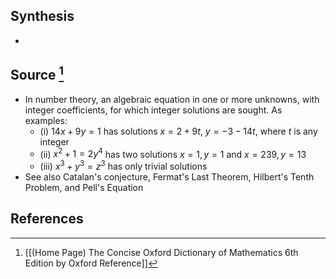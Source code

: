 ## Synthesis
- 
## Source [^1]
- In number theory, an algebraic equation in one or more unknowns, with integer coefficients, for which integer solutions are sought. As examples: 
	- (i) $14x + 9y = 1$ has solutions $x = 2+9t$, $y = -3-14t$, where $t$ is any integer
	- (ii) $x^2+1=2y^4$ has two solutions $x=1, y=1$ and $x = 239, y=13$
	- (iii) $x^3+y^3=z^3$ has only trivial solutions
- See also Catalan's conjecture, Fermat's Last Theorem, Hilbert's Tenth Problem, and Pell's Equation
## References

[^1]: [[(Home Page) The Concise Oxford Dictionary of Mathematics 6th Edition by Oxford Reference]]